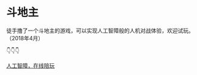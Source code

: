 # 斗地主
徒手撸了一个斗地主的游戏，可以实现人工智障般的人机对战体验，欢迎试玩。（2018年4月）

:point_down::point_down::point_down:

[人工智障，在线陪玩](https://jacques33.github.io/douDiZhu/index.html)
